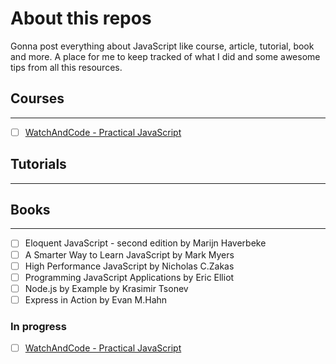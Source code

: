 # About this repos

Gonna post everything about JavaScript like
course, article, tutorial, book and more.
A place for me to keep tracked of what I did
and some awesome tips from all this resources.

## Courses

---

-   [ ] [WatchAndCode - Practical JavaScript](https://watchandcode.com/courses/practical-javascript)

## Tutorials

---

## Books

---

-   [ ] Eloquent JavaScript - second edition by Marijn Haverbeke
-   [ ] A Smarter Way to Learn JavaScript by Mark Myers
-   [ ] High Performance JavaScript by Nicholas C.Zakas
-   [ ] Programming JavaScript Applications by Eric Elliot
-   [ ] Node.js by Example by Krasimir Tsonev
-   [ ] Express in Action by Evan M.Hahn

### In progress

-   [ ] [WatchAndCode - Practical JavaScript](https://watchandcode.com/courses/practical-javascript)

